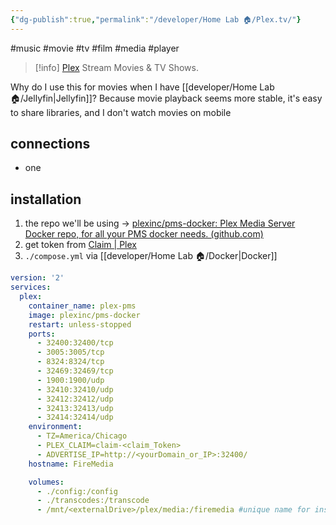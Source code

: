 ```yaml
---
{"dg-publish":true,"permalink":"/developer/Home Lab 🏠/Plex.tv/"}
---
```


#music #movie #tv #film #media #player

> [!info] [Plex](https://www.plex.tv/)
> Stream Movies & TV Shows.

Why do I use this for movies when I have [[developer/Home Lab 🏠/Jellyfin\|Jellyfin]]? Because movie playback seems more stable, it's easy to share libraries, and I don't watch movies on mobile 

## connections
- one

## installation
1. the repo we'll be using -> [plexinc/pms-docker: Plex Media Server Docker repo, for all your PMS docker needs. (github.com)](https://github.com/plexinc/pms-docker)
2. get token from [Claim | Plex](https://www.plex.tv/claim/)
3. `./compose.yml` via [[developer/Home Lab 🏠/Docker\|Docker]]
```yml
version: '2'
services:
  plex:
    container_name: plex-pms
    image: plexinc/pms-docker
    restart: unless-stopped
    ports:
      - 32400:32400/tcp
      - 3005:3005/tcp
      - 8324:8324/tcp
      - 32469:32469/tcp
      - 1900:1900/udp
      - 32410:32410/udp
      - 32412:32412/udp
      - 32413:32413/udp
      - 32414:32414/udp
    environment:
      - TZ=America/Chicago
      - PLEX_CLAIM=claim-<claim_Token>
      - ADVERTISE_IP=http://<yourDomain_or_IP>:32400/
    hostname: FireMedia

    volumes:
      - ./config:/config
      - ./transcodes:/transcode
      - /mnt/<externalDrive>/plex/media:/firemedia #unique name for inside the container
```